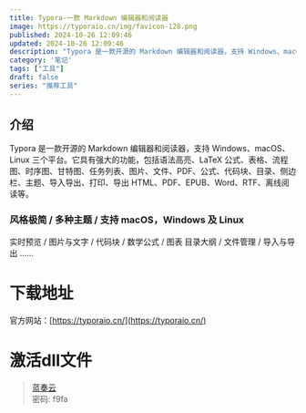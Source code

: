 ```yaml
---
title: Typora-一款 Markdown 编辑器和阅读器
image: https://typoraio.cn/img/favicon-128.png
published: 2024-10-26 12:09:46
updated: 2024-10-26 12:09:46
description: "Typora 是一款开源的 Markdown 编辑器和阅读器，支持 Windows、macOS、Linux 三个平台。它具有强大的功能，包括语法高亮、LaTeX 公式、表格、流程图、时序图、甘特图、任务列表、图片、文件、PDF、公式、代码块、目录、侧边栏、主题、导入导出、打印、导出 HTML、PDF、EPUB、Word、RTF、离线阅读等。"
category: '笔记'
tags: ["工具"]
draft: false
series: "推荐工具"
---
```

## 介绍
Typora 是一款开源的 Markdown 编辑器和阅读器，支持 Windows、macOS、Linux 三个平台。它具有强大的功能，包括语法高亮、LaTeX 公式、表格、流程图、时序图、甘特图、任务列表、图片、文件、PDF、公式、代码块、目录、侧边栏、主题、导入导出、打印、导出 HTML、PDF、EPUB、Word、RTF、离线阅读等。
### 风格极简 / 多种主题 / 支持 macOS，Windows 及 Linux
实时预览 / 图片与文字 / 代码块 / 数学公式 / 图表
目录大纲 / 文件管理 / 导入与导出 ……
# 下载地址
官方网站：[https://typoraio.cn/](https://typoraio.cn/)
# 激活dll文件
> [蓝奏云](https://qqtb.lanzoul.com/b00roaheod)<br>
> 密码: f9fa
